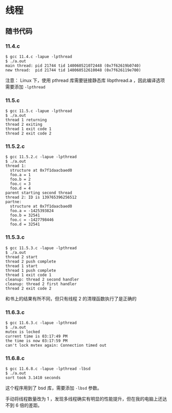 # 线程

## 随书代码

### 11.4.c

```shell
$ gcc 11.4.c -lapue -lpthread
$ ./a.out
main thread: pid 21744 tid 140060521072448 (0x7f62619b0740)
new thread:  pid 21744 tid 140060512610048 (0x7f626119e700)
```

注意： Linux 下，使用 pthread 库需要链接静态库 libpthread.a ，因此编译选项需要添加 `-lpthread`

### 11.5.c

```shell
$ gcc 11.5.c -lapue -lpthread
$ ./a.out
thread 1 returning
thread 2 exiting
thread 1 exit code 1
thread 2 exit code 2
```

### 11.5.2.c

```shell
$ gcc 11.5.2.c -lapue -lpthread
$ ./a.out
thread 1:
  structure at 0x7f1daacbaed0
  foo.a = 1
  foo.b = 2
  foo.c = 3
  foo.d = 4
parent starting second thread
thread 2: ID is 139765396256512
partne:
  structure at 0x7f1daacbaed0
  foo.a = -1425393824
  foo.b = 32541
  foo.c = -1427798446
  foo.d = 32541
```

### 11.5.3.c

```shell
$ gcc 11.5.3.c -lapue -lpthread
$ ./a.out
thread 2 start
thread 2 push complete
thread 1 start
thread 1 push complete
thread 1 exit code 1
cleanup: thread 2 second handler
cleanup: thread 2 first handler
thread 2 exit code 2
```

和书上的结果有所不同，但只有线程 2 的清理函数执行了是正确的

### 11.6.3.c

```shell
$ gcc 11.6.3.c -lapue -lpthread
$ ./a.out
mutex is locked
current time is 03:17:49 PM
the time is now 03:17:59 PM
can't lock mvtex again: Connection timed out
```

### 11.6.8.c

```shell
$ gcc 11.6.8.c -lapue -lpthread -lbsd
$ ./a.out
sort took 3.1410 seconds
```

这个程序用到了 bsd 库，需要添加 `-lbsd` 参数。

手动将线程数量改为 1 ，发现多线程确实有明显的性能提升，但在我的电脑上还达不到 6 倍的差距。
